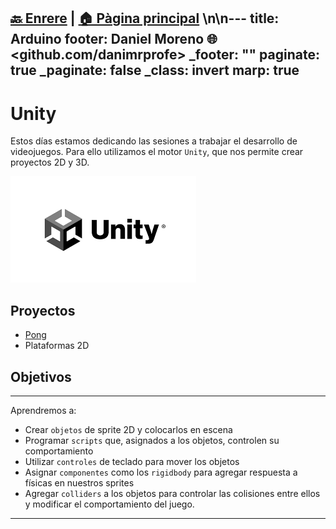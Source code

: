 [🔙 Enrere](../) | [🏠 Pàgina principal](http://danimrprofe.github.io/apuntes/) \n\n---
title: Arduino
footer: Daniel Moreno 🌐 <github.com/danimrprofe>
_footer: ""
paginate: true
_paginate: false
_class: invert
marp: true
---

# Unity

Estos días estamos dedicando las sesiones a trabajar el desarrollo de videojuegos. Para ello utilizamos el motor ``Unity``, que nos permite crear proyectos 2D y 3D.

![logo de unity](img/2022-10-13-00-34-17.png)

## Proyectos

- [Pong](pong.md)
- Plataformas 2D

## Objetivos
---

Aprendremos a:

- Crear ``objetos`` de sprite 2D y colocarlos en escena
- Programar ``scripts`` que, asignados a los objetos, controlen su comportamiento
- Utilizar ``controles`` de teclado para mover los objetos
- Asignar `componentes` como los ``rigidbody`` para agregar respuesta a físicas en nuestros sprites
- Agregar ``colliders`` a los objetos para controlar las colisiones entre ellos y modificar el comportamiento del juego.

---
